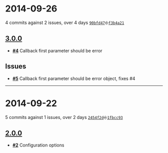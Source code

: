 # 2014-09-26
4 commits against 2 issues, over 4 days [`90bfd47`](https://github.com/ucsf-ckm/amalgamatic-drupal6/commit/90bfd47)⎆[`f3b4a21`](https://github.com/ucsf-ckm/amalgamatic-drupal6/commit/f3b4a21)

## [**3.0.0**](https://github.com/ucsf-ckm/amalgamatic-drupal6/issues?milestone=2&state=closed)
- [**#4**](https://github.com/ucsf-ckm/amalgamatic-drupal6/issues/4) Callback first parameter should be error


## Issues
- [**#5**](https://github.com/ucsf-ckm/amalgamatic-drupal6/issues/5) Callback first parameter should be error object, fixes #4

---


# 2014-09-22
5 commits against 1 issues, over 2 days [`2454f2d`](https://github.com/ucsf-ckm/amalgamatic-drupal6/commit/2454f2d)⎆[`1fbcc93`](https://github.com/ucsf-ckm/amalgamatic-drupal6/commit/1fbcc93)

## [**2.0.0**](https://github.com/ucsf-ckm/amalgamatic-drupal6/issues?milestone=1&state=closed)
- [**#2**](https://github.com/ucsf-ckm/amalgamatic-drupal6/issues/2) Configuration options

